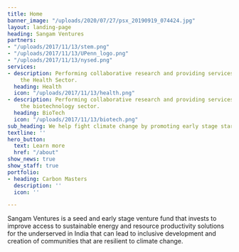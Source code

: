```yaml
---
title: Home
banner_image: "/uploads/2020/07/27/psx_20190919_074424.jpg"
layout: landing-page
heading: Sangam Ventures
partners:
- "/uploads/2017/11/13/stem.png"
- "/uploads/2017/11/13/UPenn_logo.png"
- "/uploads/2017/11/13/nysed.png"
services:
- description: Performing collaborative research and providing services to support
    the Health Sector.
  heading: Health
  icon: "/uploads/2017/11/13/health.png"
- description: Performing collaborative research and providing services to support
    the biotechnology sector.
  heading: BioTech
  icon: "/uploads/2017/11/13/biotech.png"
sub_heading: We help fight climate change by promoting early stage startups
textline: ''
hero_button:
  text: Learn more
  href: "/about"
show_news: true
show_staff: true
portfolio:
- heading: Carbon Masters
  description: ''
  icon: ''

---
```

Sangam Ventures is a seed and early stage venture fund that invests to improve access to sustainable energy and resource productivity solutions for the underserved in India that can lead to inclusive development and creation of communities that are resilient to climate change.